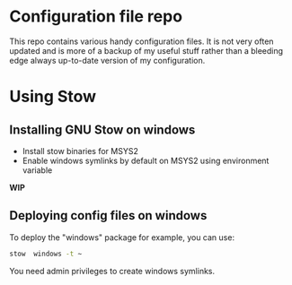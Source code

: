 # Configuration file repo

This repo contains various handy configuration files.
It is not very often updated and is more of a backup of my useful stuff  rather than a bleeding edge always up-to-date version of my configuration.

# Using Stow

## Installing GNU Stow on windows

* Install stow binaries for MSYS2
* Enable windows symlinks by default on MSYS2 using environment variable

**WIP**

## Deploying config files on windows

To deploy the "windows" package for example, you can use:

```bash
stow  windows -t ~
```

You need admin privileges to create windows symlinks.
